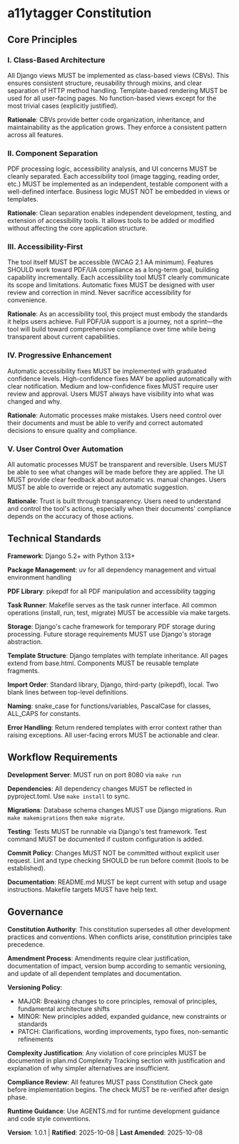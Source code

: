 # a11ytagger Constitution

<!--
SYNC IMPACT REPORT (2025-10-08)

Version Change: 1.0.0 → 1.0.1
Change Type: PATCH (clarification of PDF/UA scope and timeline)

Modified Principles:
- III. Accessibility-First - Clarified that PDF/UA is a long-term goal, not MVP requirement

Changes:
- Updated principle III to reflect progressive approach to PDF/UA compliance
- Clarified that tool accessibility (WCAG) remains mandatory
- Removed implication of immediate full PDF/UA support

Templates Requiring Updates:
✅ plan-template.md - No changes needed
✅ spec-template.md - No changes needed
✅ tasks-template.md - No changes needed

Follow-up TODOs:
- Establish lint/type checking tools and add to Governance section
- Consider adding performance benchmarks for PDF processing
-->

## Core Principles

### I. Class-Based Architecture

All Django views MUST be implemented as class-based views (CBVs). This ensures consistent structure, reusability through mixins, and clear separation of HTTP method handling. Template-based rendering MUST be used for all user-facing pages. No function-based views except for the most trivial cases (explicitly justified).

**Rationale**: CBVs provide better code organization, inheritance, and maintainability as the application grows. They enforce a consistent pattern across all features.

### II. Component Separation

PDF processing logic, accessibility analysis, and UI concerns MUST be cleanly separated. Each accessibility tool (image tagging, reading order, etc.) MUST be implemented as an independent, testable component with a well-defined interface. Business logic MUST NOT be embedded in views or templates.

**Rationale**: Clean separation enables independent development, testing, and extension of accessibility tools. It allows tools to be added or modified without affecting the core application structure.

### III. Accessibility-First

The tool itself MUST be accessible (WCAG 2.1 AA minimum). Features SHOULD work toward PDF/UA compliance as a long-term goal, building capability incrementally. Each accessibility tool MUST clearly communicate its scope and limitations. Automatic fixes MUST be designed with user review and correction in mind. Never sacrifice accessibility for convenience.

**Rationale**: As an accessibility tool, this project must embody the standards it helps users achieve. Full PDF/UA support is a journey, not a sprint—the tool will build toward comprehensive compliance over time while being transparent about current capabilities.

### IV. Progressive Enhancement

Automatic accessibility fixes MUST be implemented with graduated confidence levels. High-confidence fixes MAY be applied automatically with clear notification. Medium and low-confidence fixes MUST require user review and approval. Users MUST always have visibility into what was changed and why.

**Rationale**: Automatic processes make mistakes. Users need control over their documents and must be able to verify and correct automated decisions to ensure quality and compliance.

### V. User Control Over Automation

All automatic processes MUST be transparent and reversible. Users MUST be able to see what changes will be made before they are applied. The UI MUST provide clear feedback about automatic vs. manual changes. Users MUST be able to override or reject any automatic suggestion.

**Rationale**: Trust is built through transparency. Users need to understand and control the tool's actions, especially when their documents' compliance depends on the accuracy of those actions.

## Technical Standards

**Framework**: Django 5.2+ with Python 3.13+

**Package Management**: uv for all dependency management and virtual environment handling

**PDF Library**: pikepdf for all PDF manipulation and accessibility tagging

**Task Runner**: Makefile serves as the task runner interface. All common operations (install, run, test, migrate) MUST be accessible via make targets.

**Storage**: Django's cache framework for temporary PDF storage during processing. Future storage requirements MUST use Django's storage abstraction.

**Template Structure**: Django templates with template inheritance. All pages extend from base.html. Components MUST be reusable template fragments.

**Import Order**: Standard library, Django, third-party (pikepdf), local. Two blank lines between top-level definitions.

**Naming**: snake_case for functions/variables, PascalCase for classes, ALL_CAPS for constants.

**Error Handling**: Return rendered templates with error context rather than raising exceptions. All user-facing errors MUST be actionable and clear.

## Workflow Requirements

**Development Server**: MUST run on port 8080 via `make run`

**Dependencies**: All dependency changes MUST be reflected in pyproject.toml. Use `make install` to sync.

**Migrations**: Database schema changes MUST use Django migrations. Run `make makemigrations` then `make migrate`.

**Testing**: Tests MUST be runnable via Django's test framework. Test command MUST be documented if custom configuration is added.

**Commit Policy**: Changes MUST NOT be committed without explicit user request. Lint and type checking SHOULD be run before commit (tools to be established).

**Documentation**: README.md MUST be kept current with setup and usage instructions. Makefile targets MUST have help text.

## Governance

**Constitution Authority**: This constitution supersedes all other development practices and conventions. When conflicts arise, constitution principles take precedence.

**Amendment Process**: Amendments require clear justification, documentation of impact, version bump according to semantic versioning, and update of all dependent templates and documentation.

**Versioning Policy**:
- MAJOR: Breaking changes to core principles, removal of principles, fundamental architecture shifts
- MINOR: New principles added, expanded guidance, new constraints or standards
- PATCH: Clarifications, wording improvements, typo fixes, non-semantic refinements

**Complexity Justification**: Any violation of core principles MUST be documented in plan.md Complexity Tracking section with justification and explanation of why simpler alternatives are insufficient.

**Compliance Review**: All features MUST pass Constitution Check gate before implementation begins. The check MUST be re-verified after design phase.

**Runtime Guidance**: Use AGENTS.md for runtime development guidance and code style conventions.

**Version**: 1.0.1 | **Ratified**: 2025-10-08 | **Last Amended**: 2025-10-08
